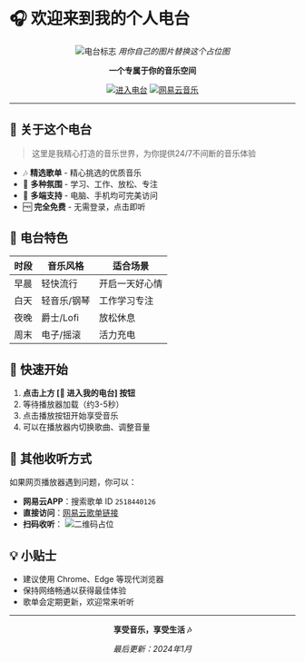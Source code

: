 # 🎧 欢迎来到我的个人电台

<div align="center">

![电台标志](https://via.placeholder.com/150x150.png?text=🎵) 
*用你自己的图片替换这个占位图*

**一个专属于你的音乐空间**

[![进入电台](https://img.shields.io/badge/🎵-进入我的电台-ff69b4?style=for-the-badge&logo=music&logoColor=white)](music.md)
[![网易云音乐](https://img.shields.io/badge/网易云音乐-E60026?style=flat&logo=netease-cloud-music&logoColor=white)](https://music.163.com/playlist?id=2518440126)

</div>

---

## 🌟 关于这个电台

> 这里是我精心打造的音乐世界，为你提供24/7不间断的音乐体验

- 🎶 **精选歌单** - 精心挑选的优质音乐
- 🌙 **多种氛围** - 学习、工作、放松、专注
- 📱 **多端支持** - 电脑、手机均可完美访问
- 🆓 **完全免费** - 无需登录，点击即听

## 🎵 电台特色

| 时段 | 音乐风格 | 适合场景 |
|------|----------|----------|
| 早晨 | 轻快流行 | 开启一天好心情 |
| 白天 | 轻音乐/钢琴 | 工作学习专注 |
| 夜晚 | 爵士/Lofi | 放松休息 |
| 周末 | 电子/摇滚 | 活力充电 |

## 🚀 快速开始

1. **点击上方 [🎵 进入我的电台] 按钮**
2. 等待播放器加载（约3-5秒）
3. 点击播放按钮开始享受音乐
4. 可以在播放器内切换歌曲、调整音量

## 📱 其他收听方式

如果网页播放器遇到问题，你可以：

- **网易云APP**：搜索歌单 ID `2518440126`
- **直接访问**：[网易云歌单链接](https://music.163.com/playlist?id=2518440126)
- **扫码收听**：
  ![二维码占位](https://via.placeholder.com/150x150.png?text=扫码收听)

## 💡 小贴士

- 建议使用 Chrome、Edge 等现代浏览器
- 保持网络畅通以获得最佳体验
- 歌单会定期更新，欢迎常来听听

---

<div align="center">

**享受音乐，享受生活 🎶**

*最后更新：2024年1月*

</div>
